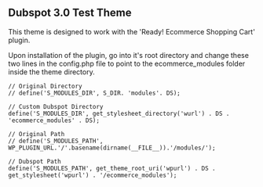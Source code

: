 ## Dubspot 3.0 Test Theme


This theme is designed to work with the 'Ready! Ecommerce Shopping Cart' plugin.

Upon installation of the plugin, go into it's root directory and change these two lines in the config.php file
to point to the ecommerce_modules folder inside the theme directory.

	// Original Directory
	// define('S_MODULES_DIR', S_DIR. 'modules'. DS);

	// Custom Dubspot Directory
	define('S_MODULES_DIR', get_stylesheet_directory('wurl') . DS . 'ecommerce_modules' . DS);

	// Original Path
	// define('S_MODULES_PATH', WP_PLUGIN_URL.'/'.basename(dirname(__FILE__)).'/modules/');

	// Dubspot Path
	define('S_MODULES_PATH', get_theme_root_uri('wpurl') . DS . get_stylesheet('wpurl') . '/ecommerce_modules');
